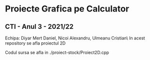 # Proiecte Grafica pe Calculator
## CTI - Anul 3 - 2021/22

Echipa: Diyar Mert Daniel, Nicoi Alexandru, Ulmeanu Cristian\\
In acest repository se afla proiectul 2D

Codul sursa se afla in ./proiect-stock/Proiect2D.cpp 
